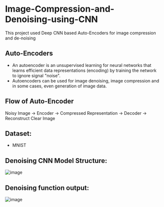 # Image-Compression-and-Denoising-using-CNN
This project used Deep CNN based Auto-Encoders for image compression and de-noising 

## Auto-Encoders
* An autoencoder is an unsupervised learning for neural networks that learns efficient data representations (encoding) by training the network to ignore signal "noise". 
* Autoencoders can be used for image denoising, image compression and in some cases, even generation of image data.

## Flow of Auto-Encoder
Noisy Image -> Encoder -> Compressed Representation -> Decoder -> Reconstruct Clear Image

## Dataset: 
* MNIST

## Denoising CNN Model Structure:
![image](https://user-images.githubusercontent.com/106440078/212258787-9c5b4bb4-2a49-4259-b1bd-749e7fa0b350.png)

## Denoising function output:
![image](https://user-images.githubusercontent.com/106440078/212258876-e10d2fbe-50f6-4b05-a7f4-f8ec69186ec6.png)
